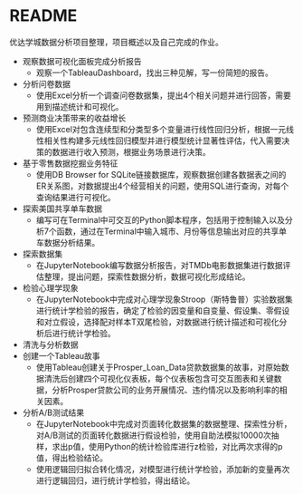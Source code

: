 # README

优达学城数据分析项目整理，项目概述以及自己完成的作业。

* 观察数据可视化面板完成分析报告
  * 观察一个TableauDashboard，找出三种见解，写一份简短的报告。
* 分析问卷数据
  * 使用Excel分析一个调查问卷数据集，提出4个相关问题并进行回答，需要用到描述统计和可视化。
* 预测商业决策带来的收益增长
  * 使用Excel对包含连续型和分类型多个变量进行线性回归分析，根据一元线性相关性构建多元线性回归模型并进行模型统计显著性评估，代入需要决策的数据进行收入预测，根据业务场景进行决策。
* 基于零售数据挖掘业务特征
  * 使用DB Browser for SQLite链接数据库，观察数据创建各数据表之间的ER关系图，对数据提出4个经营相关的问题，使用SQL进行查询，对每个查询结果进行可视化。
* 探索美国共享单车数据
  * 编写可在Terminal中可交互的Python脚本程序，包括用于控制输入以及分析7个函数，通过在Terminal中输入城市、月份等信息输出对应的共享单车数据分析结果。
* 探索数据集
  * 在JupyterNotebook编写数据分析报告，对TMDb电影数据集进行数据评估整理，提出问题，探索性数据分析，数据可视化形成结论。
* 检验心理学现象
  * 在JupyterNotebook中完成对心理学现象Stroop（斯特鲁普）实验数据集进行统计学检验的报告，确定了检验的因变量和自变量、假设集、零假设和对立假设，选择配对样本T双尾检验，对数据进行统计描述和可视化分析后进行统计学检验。
* 清洗与分析数据
* 创建一个Tableau故事
  * 使用Tableau创建关于Prosper_Loan_Data贷款数据集的故事，对原始数据清洗后创建四个可视化仪表板，每个仪表板包含可交互图表和关键数据，分析Prosper贷款公司的业务开展情况、违约情况以及影响利率的相关因素。
* 分析A/B测试结果
  * 在JupyterNotebook中完成对页面转化数据集的数据整理、探索性分析，对A/B测试的页面转化数据进行假设检验，使用自助法模拟10000次抽样，求出p值，使用Python的统计检验库进行z检验，对比两次求得的p值，得出检验结论。
  * 使用逻辑回归拟合转化情况，对模型进行统计学检验，添加新的变量再次进行逻辑回归，进行统计学检验，得出结论。
